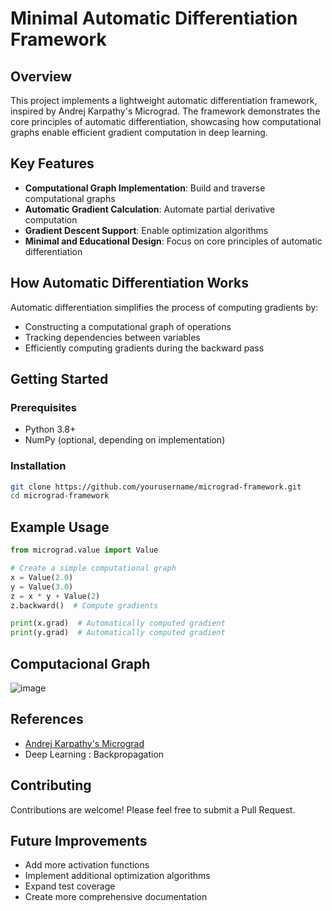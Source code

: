 # Minimal Automatic Differentiation Framework

## Overview

This project implements a lightweight automatic differentiation framework, inspired by Andrej Karpathy's Micrograd. The framework demonstrates the core principles of automatic differentiation, showcasing how computational graphs enable efficient gradient computation in deep learning. 

## Key Features

- **Computational Graph Implementation**: Build and traverse computational graphs
- **Automatic Gradient Calculation**: Automate partial derivative computation
- **Gradient Descent Support**: Enable optimization algorithms
- **Minimal and Educational Design**: Focus on core principles of automatic differentiation

## How Automatic Differentiation Works

Automatic differentiation simplifies the process of computing gradients by:
- Constructing a computational graph of operations
- Tracking dependencies between variables
- Efficiently computing gradients during the backward pass

## Getting Started

### Prerequisites
- Python 3.8+
- NumPy (optional, depending on implementation)

### Installation
```bash
git clone https://github.com/yourusername/micrograd-framework.git
cd micrograd-framework
```



## Example Usage

```python
from micrograd.value import Value

# Create a simple computational graph
x = Value(2.0)
y = Value(3.0)
z = x * y + Value(2)
z.backward()  # Compute gradients

print(x.grad)  # Automatically computed gradient
print(y.grad)  # Automatically computed gradient
```

## Computacional Graph

![image](https://github.com/user-attachments/assets/ee79a41b-8862-45b4-9f40-24dae41cb9e5)

## References

- [Andrej Karpathy's Micrograd](https://github.com/karpathy/micrograd)
- Deep Learning : Backpropagation 

## Contributing

Contributions are welcome! Please feel free to submit a Pull Request.


## Future Improvements

- Add more activation functions
- Implement additional optimization algorithms
- Expand test coverage
- Create more comprehensive documentation


